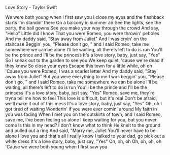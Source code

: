 Love Story - Taylor Swift

We were both young when I first saw you
I close my eyes and the flashback starts
I'm standin' there
On a balcony in summer air
See the lights, see the party, the ball gowns
See you make your way through the crowd
And say, "Hello"
Little did I know
That you were Romeo, you were throwin' pebbles
And my daddy said, "Stay away from Juliet"
And I was cryin' on the staircase
Beggin' you, "Please don't go, " and I said
Romeo, take me somewhere we can be alone
I'll be waiting, all there's left to do is run
You'll be the prince and I'll be the princess
It's a love story, baby, just say, "Yes"
So I sneak out to the garden to see you
We keep quiet, 'cause we're dead if they knew
So close your eyes
Escape this town for a little while, oh oh
'Cause you were Romeo, I was a scarlet letter
And my daddy said, "Stay away from Juliet"
But you were everything to me
I was beggin' you, "Please don't go, " and I said
Romeo, take me somewhere we can be alone
I'll be waiting, all there's left to do is run
You'll be the prince and I'll be the princess
It's a love story, baby, just say, "Yes"
Romeo, save me, they're tryna tell me how to feel
This love is difficult, but it's real
Don't be afraid, we'll make it out of this mess
It's a love story, baby, just say, "Yes"
Oh, oh
I got tired of waiting
Wonderin' if you were ever comin' around
My faith in you was fading
When I met you on the outskirts of town, and I said
Romeo, save me, I've been feeling so alone
I keep waiting for you, but you never come
Is this in my head? I don't know what to think
He knelt to the ground and pulled out a ring
And said, "Marry me, Juliet
You'll never have to be alone
I love you and that's all I really know
I talked to your dad, go pick out a white dress
It's a love story, baby, just say, "Yes"
Oh, oh, oh
Oh, oh, oh, oh
'Cause we were both young when I first saw you
